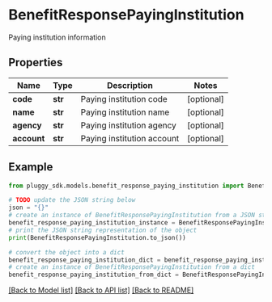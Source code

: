 # BenefitResponsePayingInstitution

Paying institution information

## Properties

Name | Type | Description | Notes
------------ | ------------- | ------------- | -------------
**code** | **str** | Paying institution code | [optional] 
**name** | **str** | Paying institution name | [optional] 
**agency** | **str** | Paying institution agency | [optional] 
**account** | **str** | Paying institution account | [optional] 

## Example

```python
from pluggy_sdk.models.benefit_response_paying_institution import BenefitResponsePayingInstitution

# TODO update the JSON string below
json = "{}"
# create an instance of BenefitResponsePayingInstitution from a JSON string
benefit_response_paying_institution_instance = BenefitResponsePayingInstitution.from_json(json)
# print the JSON string representation of the object
print(BenefitResponsePayingInstitution.to_json())

# convert the object into a dict
benefit_response_paying_institution_dict = benefit_response_paying_institution_instance.to_dict()
# create an instance of BenefitResponsePayingInstitution from a dict
benefit_response_paying_institution_from_dict = BenefitResponsePayingInstitution.from_dict(benefit_response_paying_institution_dict)
```
[[Back to Model list]](../README.md#documentation-for-models) [[Back to API list]](../README.md#documentation-for-api-endpoints) [[Back to README]](../README.md)


